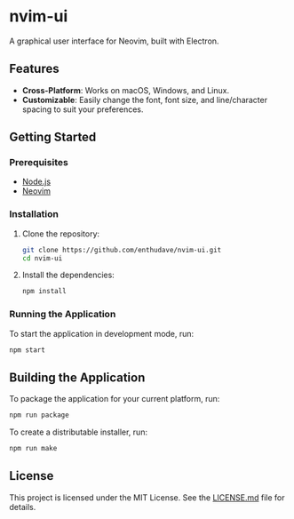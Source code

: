 # nvim-ui

A graphical user interface for Neovim, built with Electron.

## Features

* **Cross-Platform**: Works on macOS, Windows, and Linux.
* **Customizable**: Easily change the font, font size, and line/character spacing to suit your preferences.

## Getting Started

### Prerequisites

* [Node.js](https://nodejs.org/)
* [Neovim](https://neovim.io/)

### Installation

1. Clone the repository:

    ```bash
    git clone https://github.com/enthudave/nvim-ui.git
    cd nvim-ui
    ```

2. Install the dependencies:

    ```bash
    npm install
    ```

### Running the Application

To start the application in development mode, run:

```bash
npm start
```

## Building the Application

To package the application for your current platform, run:

```bash
npm run package
```

To create a distributable installer, run:

```bash
npm run make
```

## License

This project is licensed under the MIT License. See the [LICENSE.md](LICENSE.md) file for details.
